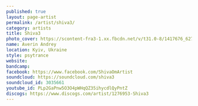 ```yaml
---
published: true
layout: page-artist
permalink: /artist/shiva3/
category: artists
title: Shiva3
photo_cover: https://scontent-fra3-1.xx.fbcdn.net/v/t31.0-8/1417676_627539813972623_807893536_o.jpg?oh=c87ddb0466429ab466d85c5947f5f6f9&oe=59A63E00
name: Averin Andrey
location: Kyiv, Ukraine
style: psytrance
website: 
bandcamp: 
facebook: https://www.facebook.com/ShivaOmArtist
soundcloud: https://soundcloud.com/shiva3
soundcloud_id: 3035661
youtube_id: PLp2GaPnw5O3O4pWHqQZ35ihycdlQyPntZ
discogs: https://www.discogs.com/artist/1276953-Shiva3
---
```

